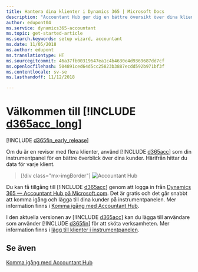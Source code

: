 ```yaml
---
title: Hantera dina klienter i Dynamics 365 | Microsoft Docs
description: "Accountant Hub ger dig en bättre översikt över dina klienter så att du kan växla från klient till klient."
author: edupont04
ms.service: dynamics365-accountant
ms.topic: get-started-article
ms.search.keywords: setup wizard, accountant
ms.date: 11/05/2018
ms.author: edupont
ms.translationtype: HT
ms.sourcegitcommit: 46a37fb00319647ea1c4b4630e4d9369687dd7cf
ms.openlocfilehash: 504891ced64d5cc25823b3887ecdd592b971bf3f
ms.contentlocale: sv-se
ms.lasthandoff: 11/12/2018

---
```

# <a name="welcome-to-include-d365acclongincludesd365acclongmdmd"></a>Välkommen till [!INCLUDE [d365acc_long](includes/d365acc_long_md.md)]
[!INCLUDE [d365fin_early_release](includes/d365fin_early_release.md.md)]

Om du är en revisor med flera klienter, använd [!INCLUDE [d365acc](includes/d365acc_md.md)] som din instrumentpanel för en bättre överblick över dina kunder. Härifrån hittar du data för varje klient.  

> [!div class="mx-imgBorder"]
> ![Accountant Hub](./media/accountant-get-started/accountant-dashboard.png)

Du kan få tillgång till [!INCLUDE [d365acc](includes/d365acc_md.md)] genom att logga in från [Dynamics 365 — Accountant Hub på Microsoft.com](https://www.microsoft.com/en-us/dynamics365/financial-insights-for-accountants). Det är gratis och det går snabbt att komma igång och lägga till dina kunder på instrumentpanelen. Mer information finns i [Komma igång med Accountant Hub](get-started.md).  

I den aktuella versionen av [!INCLUDE [d365acc](includes/d365acc_md.md)] kan du lägga till användare som använder [!INCLUDE [d365fin](includes/d365fin_long_md.md)] för att sköta verksamheten. Mer information finns i [lägg till klienter i instrumentpanelen](add-client.md).  

## <a name="see-also"></a>Se även
[Komma igång med Accountant Hub](get-started.md)  

